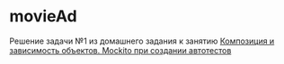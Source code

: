 # movieAd

Решение задачи №1 из домашнего задания к занятию [Композиция и зависимость объектов. Mockito при создании автотестов](https://github.com/netology-code/javaqa-homeworks/tree/master/dependency)
